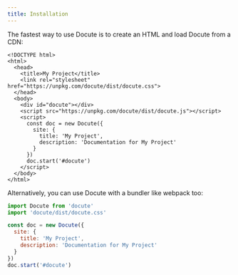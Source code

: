 ```yaml
---
title: Installation
---
```

The fastest way to use Docute is to create an HTML and load Docute from a CDN:

```html{5,8,9,11-17}
<!DOCTYPE html>
<html>
  <head>
    <title>My Project</title>
    <link rel="stylesheet" href="https://unpkg.com/docute/dist/docute.css">
  </head>
  <body>
    <div id="docute"></div>
    <script src="https://unpkg.com/docute/dist/docute.js"></script>
    <script>
      const doc = new Docute({
        site: {
          title: 'My Project',
          description: 'Documentation for My Project'
        }
      })
      doc.start('#docute')
    </script>
  </body>
</html>
```

Alternatively, you can use Docute with a bundler like webpack too:

```js
import Docute from 'docute'
import 'docute/dist/docute.css'

const doc = new Docute({
  site: {
    title: 'My Project',
    description: 'Documentation for My Project'
  }
})
doc.start('#docute')
```
